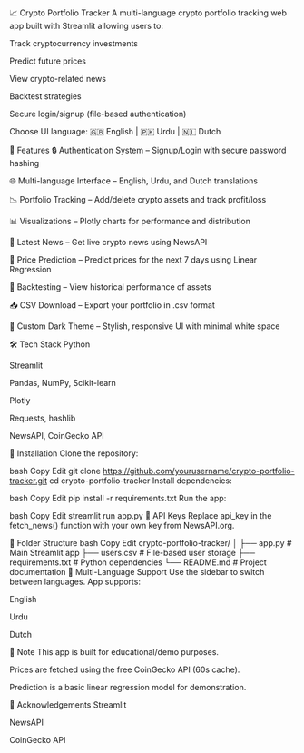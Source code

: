 📈 Crypto Portfolio Tracker
A multi-language crypto portfolio tracking web app built with Streamlit allowing users to:

Track cryptocurrency investments

Predict future prices

View crypto-related news

Backtest strategies

Secure login/signup (file-based authentication)

Choose UI language: 🇬🇧 English | 🇵🇰 Urdu | 🇳🇱 Dutch

🚀 Features
🔒 Authentication System – Signup/Login with secure password hashing

🌐 Multi-language Interface – English, Urdu, and Dutch translations

📉 Portfolio Tracking – Add/delete crypto assets and track profit/loss

📊 Visualizations – Plotly charts for performance and distribution

📰 Latest News – Get live crypto news using NewsAPI

🔮 Price Prediction – Predict prices for the next 7 days using Linear Regression

🔁 Backtesting – View historical performance of assets

📥 CSV Download – Export your portfolio in .csv format

🎨 Custom Dark Theme – Stylish, responsive UI with minimal white space

🛠️ Tech Stack
Python

Streamlit

Pandas, NumPy, Scikit-learn

Plotly

Requests, hashlib

NewsAPI, CoinGecko API

🧰 Installation
Clone the repository:

bash
Copy
Edit
git clone https://github.com/yourusername/crypto-portfolio-tracker.git
cd crypto-portfolio-tracker
Install dependencies:

bash
Copy
Edit
pip install -r requirements.txt
Run the app:

bash
Copy
Edit
streamlit run app.py
🔑 API Keys
Replace api_key in the fetch_news() function with your own key from NewsAPI.org.

📁 Folder Structure
bash
Copy
Edit
crypto-portfolio-tracker/
│
├── app.py               # Main Streamlit app
├── users.csv            # File-based user storage
├── requirements.txt     # Python dependencies
└── README.md            # Project documentation
💬 Multi-Language Support
Use the sidebar to switch between languages. App supports:

English 

Urdu 

Dutch 

📌 Note
This app is built for educational/demo purposes.

Prices are fetched using the free CoinGecko API (60s cache).

Prediction is a basic linear regression model for demonstration.

🙌 Acknowledgements
Streamlit

NewsAPI

CoinGecko API

